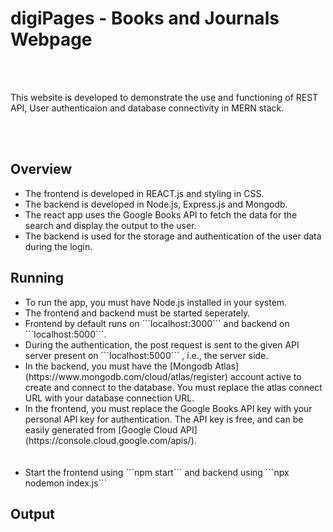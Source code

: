 # digiPages - Books and Journals Webpage

<br><br>
<p>This website is developed to demonstrate the use and functioning of REST API, User authenticaion and database connectivity in MERN stack.</p>
<br><br>

## Overview
<ul>
    <li>The frontend is developed in REACT.js and styling in CSS.</li>
    <li>The backend is developed in Node.js, Express.js and Mongodb.</li>
    <li>The react app uses the Google Books API to fetch the data for the search and display the output to the user.</li>
    <li>The backend is used for the storage and authentication of the user data during the login.</li>
</ul>

## Running
<ul>
    <li>To run the app, you must have Node.js installed in your system.</li>
    <li>The frontend and backend must be started seperately.</li>
    <li>Frontend by default runs on ```localhost:3000``` and backend on ```localhost:5000```.</li>
    <li>During the authentication, the post request is sent to the given API server present on ```localhost:5000``` , i.e., the server side.</li>
    <li>In the backend, you must have the [Mongodb Atlas](https://www.mongodb.com/cloud/atlas/register) account active to create and connect to the database. You must replace the atlas connect URL with your database connection URL.</li>
    <li>In the frontend, you must replace the Google Books API key with your personal API key for authentication. The API key is free, and can be easily generated from [Google Cloud API](https://console.cloud.google.com/apis/).</li>
    <br><br>
    <li>Start the frontend using ```npm start``` and backend using ```npx nodemon index.js```</li>
</ul>

## Output